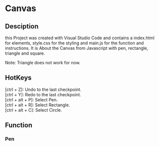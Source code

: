 # Canvas

## Desciption

this Project was created with Visual Studio Code and contains a index.html for elements, style.css for the styling and main.js for the function and instructions.
It is About the Canvas from Javascript with pen, rectangle, triangle and square. 

Note: Triangle does not work for now.

## HotKeys 
[ctrl + Z]: Undo to the last checkpoint. <br>
[ctrl + Y]: Redo to the last checkpoint. <br>
[ctrl + alt + P]: Select Pen. <br>
[ctrl + alt + R]: Select Rectangle. <br>
[ctrl + alt + C]: Select Circle. <br>

## Function

### Pen


